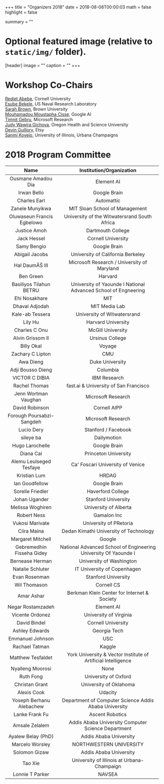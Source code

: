 ﻿+++
title = "Organizers 2018"
date = 2018-08-08T00:00:03
math = false
highlight = false

summary = ""

# Optional featured image (relative to `static/img/` folder).
[header]
image = ""
caption = ""
+++

# Workshop Co-Chairs

[Rediet Abebe](https://www.cs.cornell.edu/~red/), Cornell University  
[Esube Bekele](), US Naval Research Laboratory  
[Sarah Brown](http://sarahmbrown.org/), Brown University  
[Mouhamadou Moustapha Cisse](http://moustaphacisse.com/), Google AI  
[Timnit Gebru](http://ai.stanford.edu/~tgebru/), Microsoft Research  
[Judy Wawira Gichoya](http://www.gichoya.me/about/), Oregon Health and Science University  
[Devin Guillory](), Etsy  
[Sanmi Koyejo](http://sanmi.cs.illinois.edu/), University of Illinois, Urbana Champaigns

# 2018 Program Committee

|            Name            	|                     Institution/Organization                    	|
|:--------------------------:	|:---------------------------------------------------------------:	|
| Ousmane Amadou Dia         	|                            Element AI                           	|
| Irwan Bello                	|                           Google Brain                          	|
| Charles Earl               	|                            Automattic                           	|
| Zanele Munyikwa            	|                  MIT Sloan School of Management                 	|
| Oluwaseun Francis Egbelowo 	|           University of the Witwatersrand South Africa          	|
| Justice Amoh               	|                        Dartmouth College                        	|
| Jack Hessel                	|                        Cornell University                       	|
| Samy Bengio                	|                           Google Brain                          	|
| Abigail Jacobs             	|                University of California Berkeley                	|
| Hal DaumĂŠ III             	|           Microsoft Research / University of Maryland           	|
| Ben Green                  	|                             Harvard                             	|
| Basiliyos Tilahun BETRU    	|  University of Yaounde I National Advanced School of Engneering 	|
| Ehi Nosakhare              	|                               MIT                               	|
| Dhaval Adjodah             	|                          MIT Media Lab                          	|
| Kale-ab Tessera            	|                   University of Witwatersrand                   	|
| Lily Hu                    	|                        Harvard University                       	|
| Charles C Onu              	|                        McGill University                        	|
| Alvin Grissom II           	|                         Ursinus College                         	|
| Billy Okal                 	|                              Voyage                             	|
| Zachary C Lipton           	|                               CMU                               	|
| Awa Dieng                  	|                         Duke University                         	|
| Adji Bousso Dieng          	|                             Columbia                            	|
| VICTOR C DIBIA             	|                           IBM Research                          	|
| Rachel Thomas              	|              fast.ai & University of San Francisco              	|
| Jenn Wortman Vaughan       	|                        Microsoft Research                       	|
| David Robinson             	|                           Cornell AIPP                          	|
| Forough Poursabzi-Sangdeh  	|                        Microsoft Research                       	|
| Lucio Dery                 	|                       Stanford / Facebook                       	|
| sileye ba                  	|                           Dailymotion                           	|
| Hugo Larochelle            	|                           Google Brain                          	|
| Diana Cai                  	|                       Princeton University                      	|
| Alemu Leulseged Tesfaye    	|                 Ca' Foscari University of Venice                	|
| Kristian Lum               	|                              HRDAG                              	|
| Ian Goodfellow             	|                           Google Brain                          	|
| Sorelle Friedler           	|                        Haverford College                        	|
| Johan Ugander              	|                       Stanford University                       	|
| Melissa Woghiren           	|                      University of Alberta                      	|
| Robert Ness                	|                           Gamalon Inc                           	|
| Vukosi Marivate            	|                      University of PRetoria                     	|
| Ciira Maina                	|              Dedan Kimathi University of Technology             	|
| Margaret Mitchell          	|                              Google                             	|
| Gebremedhin Fisseha Gidey  	| National Advanced School of Engineering University Of Yaounde I 	|
| Bernease Herman            	|                     University of Washington                    	|
| Natalie Schluter           	|                   IT University of Copenhagen                   	|
| Evan Rosenman              	|                       Stanford University                       	|
| Wil Thomason               	|                            Cornell CS                           	|
| Amar Ashar                 	|           Berkman Klein Center for Internet & Society           	|
| Negar Rostamzadeh          	|                            Element AI                           	|
| Vicente Ordonez            	|                      University of Virginia                     	|
| David Bindel               	|                        Cornell University                       	|
| Ashley Edwards             	|                           Georgia Tech                          	|
| Emmanuel Johnson           	|                               USC                               	|
| Rachael Tatman             	|                              Kaggle                             	|
| Matthew Tesfaldet          	|  York University & Vector Institute of Artificial Intelligence  	|
| Nyalleng Moorosi           	|                               None                              	|
| Ruth Fong                  	|                       University of Oxford                      	|
| Christan Grant             	|                      University of Oklahoma                     	|
| Alexis Cook                	|                             Udacity                             	|
| Yoseph Berhanu Alebachew   	|      Department of Computer Science Addis Ababa University      	|
| Lanke Frank Fu             	|                         Ascent Robotics                         	|
| Amsale Zelalem             	|        Addis Ababa University Computer Science Department       	|
| Ayalew Belay (PhD)         	|                      Addis Ababa University                     	|
| Marcelo Worsley            	|                     NORTHWESTERN UNIVERSITY                     	|
| Solomon Gizaw              	|                      Addis Ababa University                     	|
| Tao Xie                    	|            University of Illinois at Urbana-Champaign           	|
| Lonnie T Parker            	|                              NAVSEA                             	|
